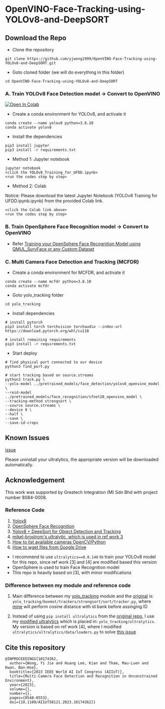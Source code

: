 # OpenVINO-Face-Tracking-using-YOLOv8-and-DeepSORT

## Download the Repo

- Clone the repository
```
git clone https://github.com/yjwong1999/OpenVINO-Face-Tracking-using-YOLOv8-and-DeepSORT.git
```

- Goto cloned folder (we will do everything in this folder)
```
cd OpenVINO-Face-Tracking-using-YOLOv8-and-DeepSORT
```

### A. Train YOLOv8 Face Detection model -> Convert to OpenVINO
[![Open In Colab](https://colab.research.google.com/assets/colab-badge.svg)](https://colab.research.google.com/drive/1bnRcWCp1Y6Jf7l2NORiZ4pDLvgSmDmZw?usp=sharing) </br>

- Create a conda environment for YOLOv8, and activate it
```
conda create --name yolov8 python=3.8.10
conda activate yolov8 
```

- Install the dependencies
```
pip3 install jupyter
pip3 install -r requirements.txt
```

- Method 1: Jupyter notebook
```
jupyter notebook
<click the YOLOv8_Training_for_UFDD.ipynb>
<run the codes step by step>
```

- Method 2: Colab
  
Notice:
Please download the latest Jupyter Notebook (YOLOv8 Training for UFDD.ipynb.ipynb) from the provided Colab link.
```
<click the Colab link above>
<run the codes step by step>
```

### B. Train OpenSphere Face Recognition model -> Convert to OpenVINO

- Refer [Training your OpenSphere Face Recognition Model using QMUL_SurvFace or any Custom Dataset](https://github.com/yjwong1999/opensphere)

### C. Multi Camera Face Detection and Tracking (MCFDR)

- Create a conda environment for MCFDR, and activate it
```
conda create --name mcfdr python=3.8.10
conda activate mcfdr 
```

- Goto yolo_tracking folder
```
cd yolo_tracking
```

- Install dependencies
```
# install pytorch
pip3 install torch torchvision torchaudio --index-url https://download.pytorch.org/whl/cu118

# install remaining requirements
pip3 install -r requirements.txt
```

- Start deploy
```
# find physical port connected to our device
python3 find_port.py

# start tracking based on source.streams
python3 track.py \
--yolo-model ../pretrained_models/face_detection/yolov8_openvino_model \
--reid-model ../pretrained_models/face_recognition/sfnet20_openvino_model \
--tracking-method strongsort \
--source source.streams \
--device 0 \
--half \
--save \
--save-id-crops
```


## Known Issues
[issue](https://github.com/mikel-brostrom/yolo_tracking/issues/1071#issuecomment-1684865948)

Please uninstall your ultralytics, the appropriate version will be downloaded automatically.



## Acknowledgement
This work was supported by Greatech Integration (M) Sdn Bhd with project number 8084-0008.

### Reference Code
1. [Yolov8](https://github.com/ultralytics/ultralytics) </br>
2. [OpenSphere Face Recognition](https://github.com/ydwen/opensphere) </br>
3. [Yolov8 + DeepSort for Object Detection and Tracking](https://github.com/mikel-brostrom/yolov8_tracking) </br>
4. [mikel-brostrom's ultralytic, which is used in ref work 3](https://github.com/mikel-brostrom/ultralytics)
5. [How to list available cameras OpenCV/Python](https://stackoverflow.com/a/62639343)
6. [How to wget files from Google Drive](https://bcrf.biochem.wisc.edu/2021/02/05/download-google-drive-files-using-wget/)

- I recommend to use ```ultralytics==8.0.146``` to train your YOLOv8 model for this repo, since ref work [3] and [4] are modified based this version </br>
- OpenSphere is used to train Face Recognition model </br>
- This repo is heavily based on [3], with minor modifications </br>

### Difference between my module and reference code

1. Main difference between my [yolo_tracking](https://github.com/yjwong1999/OpenVINO-Face-Tracking-using-YOLOv8-and-DeepSORT/tree/main/yolo_tracking) module and the [original](https://github.com/mikel-brostrom/yolov8_tracking) is: ```yolo_tracking/boxmot/trackers/strongsort/sort/tracker.py```, where [mine](https://github.com/yjwong1999/OpenVINO-Face-Tracking-using-YOLOv8-and-DeepSORT/blob/main/yolo_tracking/boxmot/trackers/strongsort/sort/tracker.py) will perform cosine distance with id bank before assinging ID

2. Instead of using ```pip install ultralytics``` from the [original repo](https://github.com/ultralytics/ultralytics), I use my [modified ultralytics](https://github.com/yjwong1999/OpenVINO-Face-Tracking-using-YOLOv8-and-DeepSORT/tree/main/yolo_tracking/ultralytics) which is placed in: ```yolo_tracking/ultralytics```. My version is based on ref work [4], where I modified ```ultralytics/ultralytics/data/loaders.py``` to solve [this issue](https://github.com/ultralytics/ultralytics/issues/4493#issuecomment-1692142970)

## Cite this repository

```
@INPROCEEDINGS{10174362,
  author={Wong, Yi Jie and Huang Lee, Kian and Tham, Mau-Luen and Kwan, Ban-Hoe},
  booktitle={2023 IEEE World AI IoT Congress (AIIoT)}, 
  title={Multi-Camera Face Detection and Recognition in Unconstrained Environment}, 
  year={2023},
  volume={},
  number={},
  pages={0548-0553},
  doi={10.1109/AIIoT58121.2023.10174362}}
```

